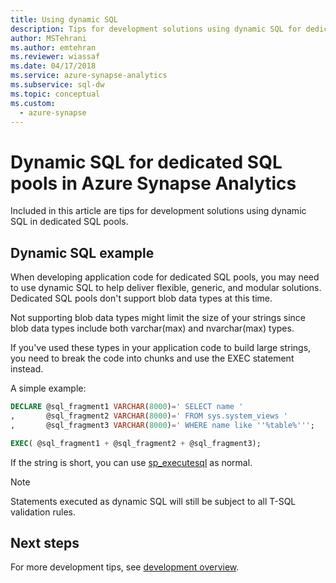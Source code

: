 ```yaml
---
title: Using dynamic SQL
description: Tips for development solutions using dynamic SQL for dedicated SQL pools in Azure Synapse Analytics.
author: MSTehrani
ms.author: emtehran
ms.reviewer: wiassaf
ms.date: 04/17/2018
ms.service: azure-synapse-analytics
ms.subservice: sql-dw
ms.topic: conceptual
ms.custom:
  - azure-synapse
---
```


# Dynamic SQL for dedicated SQL pools in Azure Synapse Analytics

Included in this article are tips for development solutions using dynamic SQL in dedicated SQL pools.

## Dynamic SQL example

When developing application code for dedicated SQL pools, you may need to use dynamic SQL to help deliver flexible, generic, and modular solutions. Dedicated SQL pools don't support blob data types at this time.

Not supporting blob data types might limit the size of your strings since blob data types include both varchar(max) and nvarchar(max) types.

If you've used these types in your application code to build large strings, you need to break the code into chunks and use the EXEC statement instead.

A simple example:

```sql
DECLARE @sql_fragment1 VARCHAR(8000)=' SELECT name '
,       @sql_fragment2 VARCHAR(8000)=' FROM sys.system_views '
,       @sql_fragment3 VARCHAR(8000)=' WHERE name like ''%table%''';

EXEC( @sql_fragment1 + @sql_fragment2 + @sql_fragment3);
```

If the string is short, you can use [sp_executesql](/sql/relational-databases/system-stored-procedures/sp-executesql-transact-sql?toc=/azure/synapse-analytics/sql-data-warehouse/toc.json&bc=/azure/synapse-analytics/sql-data-warehouse/breadcrumb/toc.json&view=azure-sqldw-latest&preserve-view=true) as normal.

> [!NOTE]
> Statements executed as dynamic SQL will still be subject to all T-SQL validation rules.

## Next steps

For more development tips, see [development overview](sql-data-warehouse-overview-develop.md).
